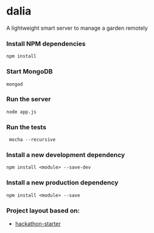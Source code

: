 # dalia 
A lightweight smart server to manage a garden remotely 

### Install NPM dependencies
``` npm install ```

### Start MongoDB
``` mongod ```

### Run the server
``` node app.js ```

### Run the tests
``` mocha --recursive```

### Install a new development dependency
``` npm install <module> --save-dev ```

### Install a new production dependency
``` npm install <module> --save ```

### Project layout based on:

 * [hackathon-starter](https://github.com/sahat/hackathon-starter)
